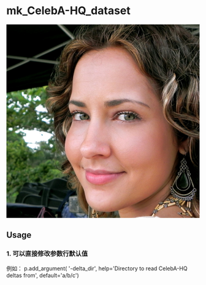 # mk_CelebA-HQ_dataset
![Sample Image](imgs/200122.png)
## Usage
### 1. 可以直接修改参数行默认值
例如：
p.add_argument(     '-delta_dir',        help='Directory to read CelebA-HQ deltas from', default='a/b/c')

